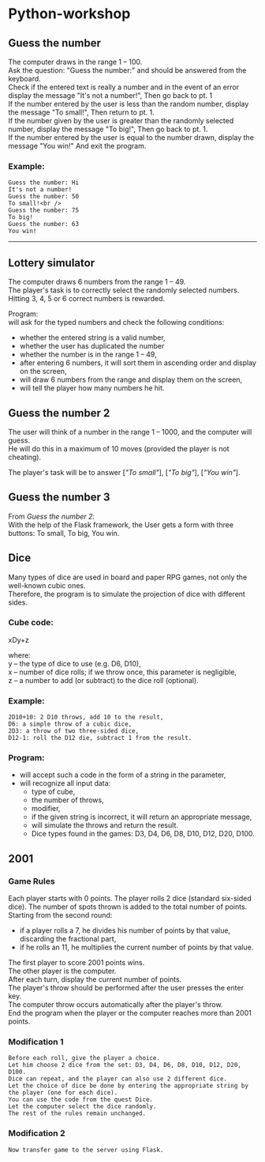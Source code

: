 # Python-workshop

## Guess the number
The computer draws in the range 1 &ndash; 100. <br />
Ask the question: "Guess the number:" and should be answered from the keyboard.<br />
Check if the entered text is really a number and in the event of an error display the message "It's not a number!", Then go back to pt. 1<br />
If the number entered by the user is less than the random number, display the message "To small!", Then return to pt. 1.<br />
If the number given by the user is greater than the randomly selected number, display the message "To big!", Then go back to pt. 1.<br />
If the number entered by the user is equal to the number drawn, display the message "You win!" And exit the program.<br />

### Example:
```plaintext
Guess the number: Hi
It's not a number!
Guess the number: 50
To small!<br />
Guess the number: 75
To big!
Guess the number: 63
You win!
```
---

## Lottery simulator<br />

The computer draws 6 numbers from the range 1 &ndash; 49. <br />
The player's task is to correctly select the randomly selected numbers. Hitting 3, 4, 5 or 6 correct numbers is rewarded.

Program:<br />
will ask for the typed numbers and check the following conditions:<br />
 - whether the entered string is a valid number,<br />
 - whether the user has duplicated the number<br />
 - whether the number is in the range 1 &ndash; 49,<br />
 - after entering 6 numbers, it will sort them in ascending order and display on the screen,<br />
 - will draw 6 numbers from the range and display them on the screen,<br />
 - will tell the player how many numbers he hit.<br />

## Guess the number 2
The user will think of a number in the range 1 &ndash; 1000, and the computer will guess.<br />
He will do this in a maximum of 10 moves (provided the player is not cheating).<br />

The player's task will be to answer [*"To small"*], [*"To big"*], [*"You win"*].


## Guess the number 3
From *Guess the number 2*: <br />
With the help of the Flask framework, the User gets a form with three buttons: To small, To big, You win.<br />

## Dice
Many types of dice are used in board and paper RPG games, not only the well-known cubic ones.<br />
Therefore, the program is to simulate the projection of dice with different sides.<br />

### Cube code:<br />
xDy+z<br />

where:<br />
y – the type of dice to use (e.g. D6, D10),<br />
x – number of dice rolls; if we throw once, this parameter is negligible,<br />
z – a number to add (or subtract) to the dice roll (optional).<br />

### Example:
```plaintext 
2D10+10: 2 D10 throws, add 10 to the result,
D6: a simple throw of a cubic dice,
2D3: a throw of two three-sided dice,
D12-1: roll the D12 die, subtract 1 from the result.
```
### Program:<br />
- will accept such a code in the form of a string in the parameter,
- will recognize all input data:
  - type of cube,
  - the number of throws,
  - modifier,
  - if the given string is incorrect, it will return an appropriate message,
  - will simulate the throws and return the result.
  - Dice types found in the games: D3, D4, D6, D8, D10, D12, D20, D100.

## 2001

### Game Rules<br />
Each player starts with 0 points.
The player rolls 2 dice (standard six-sided dice).
The number of spots thrown is added to the total number of points.
Starting from the second round:
- if a player rolls a 7, he divides his number of points by that value, discarding the fractional part,
- if he rolls an 11, he multiplies the current number of points by that value.

The first player to score 2001 points wins.<br />
The other player is the computer.<br />
After each turn, display the current number of points.<br />
The player's throw should be performed after the user presses the enter key.<br />
The computer throw occurs automatically after the player's throw.<br />
End the program when the player or the computer reaches more than 2001 points.<br />


### Modification 1<br />
```plaintext
Before each roll, give the player a choice.
Let him choose 2 dice from the set: D3, D4, D6, D8, D10, D12, D20, D100.
Dice can repeat, and the player can also use 2 different dice.
Let the choice of dice be done by entering the appropriate string by the player (one for each dice).
You can use the code from the quest Dice.
Let the computer select the dice randomly.
The rest of the rules remain unchanged.
```
### Modification 2
```plaintext
Now transfer game to the server using Flask.
```